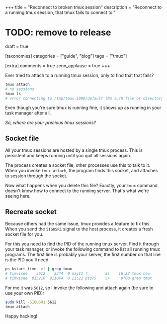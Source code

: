 +++
title = "Reconnect to broken tmux session"
description = "Reconnect to a running tmux session, that tmux fails to connect to."

# TODO: remove to release
draft = true

[taxonomies]
categories = ["guide", "blog"]
tags = ["tmux"]

[extra]
comments = true
zenn_applause = true
+++

Ever tried to attach to a running tmux session, only to find that that fails?

```bash
tmux attach
# no sessions
tmux ls
# error connecting to /tmp/tmux-1000/default (No such file or directory)
```

Even though you're sure tmux is running fine, it shows up as running in your
task manager after all.

_So, where are your precious tmux sessions?_

<!-- more -->

## Socket file
All your tmux sessions are hosted by a single tmux process. This is persistent
and keeps running until you quit all sessions again.

The process creates a socket file, other processes use this to talk to it. When
you invoke `tmux attach`, the program finds this socket, and attaches to session
through the socket.

Now what happens when you delete this file? Exactly, your `tmux` command doesn't
know how to connect to the running server. That's what we're seeing here.

## Recreate socket
Because others had the same issue, tmux provides a feature to fix this. When you
send the `SIGUSR1` signal to the host process, it creates a fresh socket file
for you.

For this you need to find the PID of the running tmux server. Find it through
your task manager, or invoke the following command to list all running tmux
programs. The first line is probably your server, the first number on that line
is the PID you'll need:

```bash
ps kstart_time -ef | grep tmux
# timvisee    5612    2344  0 may11 ?        Ss    16:22 tmux new
# timvisee  913216  911044  0 21:22 pts/5    S+     0:00 grep tmux
```

For me it was `5612`, so I invoke the following and attach again (be sure to use
your own PID):

```bash
sudo kill -SIGUSR1 5612
tmux attach
```

Happy hacking!
